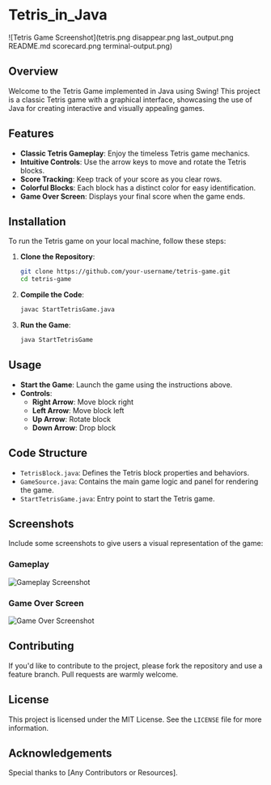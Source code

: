 # Tetris_in_Java

![Tetris Game Screenshot](tetris.png disappear.png last_output.png README.md scorecard.png terminal-output.png)

## Overview
Welcome to the Tetris Game implemented in Java using Swing! This project is a classic Tetris game with a graphical interface, showcasing the use of Java for creating interactive and visually appealing games.

## Features
- **Classic Tetris Gameplay**: Enjoy the timeless Tetris game mechanics.
- **Intuitive Controls**: Use the arrow keys to move and rotate the Tetris blocks.
- **Score Tracking**: Keep track of your score as you clear rows.
- **Colorful Blocks**: Each block has a distinct color for easy identification.
- **Game Over Screen**: Displays your final score when the game ends.

## Installation
To run the Tetris game on your local machine, follow these steps:

1. **Clone the Repository**:
    ```bash
    git clone https://github.com/your-username/tetris-game.git
    cd tetris-game
    ```

2. **Compile the Code**:
    ```bash
    javac StartTetrisGame.java
    ```

3. **Run the Game**:
    ```bash
    java StartTetrisGame
    ```

## Usage
- **Start the Game**: Launch the game using the instructions above.
- **Controls**:
    - **Right Arrow**: Move block right
    - **Left Arrow**: Move block left
    - **Up Arrow**: Rotate block
    - **Down Arrow**: Drop block

## Code Structure
- `TetrisBlock.java`: Defines the Tetris block properties and behaviors.
- `GameSource.java`: Contains the main game logic and panel for rendering the game.
- `StartTetrisGame.java`: Entry point to start the Tetris game.

## Screenshots
Include some screenshots to give users a visual representation of the game:

### Gameplay
![Gameplay Screenshot](path/to/gameplay-screenshot.png)

### Game Over Screen
![Game Over Screenshot](path/to/gameover-screenshot.png)

## Contributing
If you'd like to contribute to the project, please fork the repository and use a feature branch. Pull requests are warmly welcome.

## License
This project is licensed under the MIT License. See the `LICENSE` file for more information.

## Acknowledgements
Special thanks to [Any Contributors or Resources].
